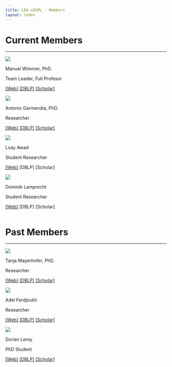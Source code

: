 ```yaml
---
title: LEA-xDSML - Members
layout: index
---
```

<h1>Current Members</h1>
<hr class="solid">

<div class="row">
    <div class="column">
        <img src="{{site.github.url}}/assets/img/wimmer-photo.jpg" id="manuel-photo"/>
        <p class="nomargin">Manuel Wimmer, PhD.</p>
        <p class="nomargin">Team Leader, Full Profesor</p>
        <p class="nomargin">
            <a href="https://se.jku.at/manuel-wimmer/">[Web]</a>
            <a href="https://dblp.org/pid/20/4565.html">[DBLP]</a>
            <a href="https://scholar.google.com/citations?user=YZDY1psAAAAJ&hl=en">[Scholar]</a>
        </p>
    </div>
    <div class="column">
        <img src="{{site.github.url}}/assets/img/antonio-photo.jpg" id="antonio-photo"/>
        <p class="nomargin">Antonio Garmendia, PhD.</p>
        <p class="nomargin">Researcher</p>
        <p class="nomargin">
            <a href="https://se.jku.at/antonio-garmendia/">[Web]</a>
            <a href="https://dblp.uni-trier.de/pid/151/0138.html">[DBLP]</a>
            <a href="https://scholar.google.es/citations?user=inoqxM8AAAAJ&hl=es">[Scholar]</a>
        </p>
    </div>  
    <div class="column">
        <img src="{{site.github.url}}/assets/img/loay-photo.jpg" id="loay-photo"/>
        <p class="nomargin">Loay Awad</p>
        <p class="nomargin">Student Researcher</p>
        <p class="nomargin">
            <a href="https://se.jku.at/loay-awad/">[Web]</a>
            <a>[DBLP]</a>
            <a>[Scholar]</a>
        </p>
    </div>  
    <div class="column">
        <img src="{{site.github.url}}/assets/img/dominik-photo.jpg" id="dominik-photo"/>
        <p class="nomargin">Dominik Lamprecht</p>
        <p class="nomargin">Student Researcher</p>
        <p class="nomargin">
            <a href="https://se.jku.at/dominik-lamprecht/">[Web]</a>
            <a>[DBLP]</a>
            <a>[Scholar]</a>
        </p>
    </div> 
</div>

<h1>Past Members</h1>
<hr class="solid">

<div class="row">
    <div class="column">
        <img src="{{site.github.url}}/assets/img/tanja-photo.png" id="tanja-photo"/>
        <p class="nomargin">Tanja Mayerhofer, PhD.</p>
        <p class="nomargin">Researcher</p>
        <p class="nomargin">
            <a href="https://www.big.tuwien.ac.at/people/tanja-mayerhofer/">[Web]</a>
            <a href="https://dblp.org/pid/116/6700.html">[DBLP]</a>
            <a href="https://scholar.google.at/citations?user=WKUy4cQAAAAJ&hl=de">[Scholar]</a>
        </p>
    </div>
    <div class="column">
        <img src="{{site.github.url}}/assets/img/adel-photo.png" id="adel-photo"/>
        <p class="nomargin">Adel Ferdjoukh</p>
        <p class="nomargin">Researcher</p>
        <p class="nomargin">
            <a href="https://www.adel-ferdjoukh.ovh/">[Web]</a>
            <a href="https://dblp.org/pid/141/2018.html">[DBLP]</a>
            <a href="https://scholar.google.fr/citations?user=KMJK2pUAAAAJ&hl=en">[Scholar]</a>
        </p>
    </div>  
     <div class="column">
        <img src="{{site.github.url}}/assets/img/dorian-photo.jpg" id="dorian-photo"/>
        <p class="nomargin">Dorian Leroy</p>
        <p class="nomargin">PhD Student</p>
        <p class="nomargin">
            <a href="https://d-leroy.github.io/">[Web]</a>
            <a href="https://dblp.org/pid/211/0931.html">[DBLP]</a>
            <a href="https://scholar.google.fr/citations?user=NWHGYBoAAAAJ&hl=en">[Scholar]</a>
        </p>
    </div>    
</div>


